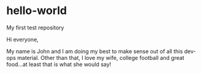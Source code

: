 # hello-world
My first test repository

Hi everyone,

My name is John and I am doing my best to make sense out of all this dev-ops material.  Other than that, I love my wife, college football and great food...at least that is what she would say!
